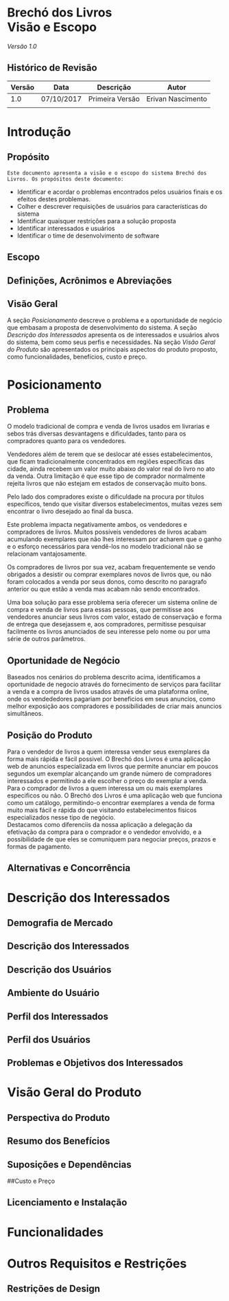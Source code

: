 ﻿**Brechó dos Livros <BR> Visão e Escopo**
===================
*Versão 1.0*



Histórico de Revisão
-------------

| Versão| Data|  Descrição|  Autor|
|---|---|---|---|
| 1.0  |  07/10/2017 |  Primeira Versão | Erivan Nascimento  |
|   |   |   |   |


# **Introdução**
## Propósito
	Este documento apresenta a visão e o escopo do sistema Brechó dos Livros. Os propósitos deste documento: 

 - Identificar e acordar o problemas encontrados pelos usuários finais e
   os efeitos destes problemas.
 - Colher e descrever requisições de usuários para características do sistema
 - Identificar quaisquer restrições para a solução proposta 
 - Identificar interessados e usuários 
 - Identificar o time de desenvolvimento de software

	
## Escopo

## Definições, Acrônimos e Abreviações

## Visão Geral
A seção *Posicionamento* descreve o problema e a oportunidade de negócio que embasam a proposta de desenvolvimento do sistema. A seção *Descrição dos Interessados* apresenta os de interessados e usuários alvos do sistema, bem como seus perfis e necessidades. Na seção *Visão Geral do Produto* são apresentados os principais aspectos do produto proposto, como funcionalidades, benefícios, custo e preço.


# **Posicionamento**
## Problema
O modelo tradicional de compra e venda de livros usados em livrarias e sebos trás diversas desvantagens e dificuldades, tanto para os compradores quanto para os vendedores.

Vendedores além de terem que se deslocar até esses estabelecimentos, que ficam tradicionalmente concentrados em regiões específicas das cidade, ainda recebem um valor muito abaixo do valor real do livro no ato da venda. Outra limitação é que esse tipo de comprador normalmente rejeita livros que não estejam em estados de conservação muito bons.

Pelo lado dos compradores existe o dificuldade na procura por títulos específicos, tendo que visitar diversos estabelecimentos, muitas vezes sem encontrar o livro desejado ao final da busca. 

Este problema impacta negativamente ambos, os vendedores e compradores de livros. Muitos possíveis vendedores de livros acabam acumulando exemplares que não lhes interessam por acharem que o ganho e o esforço necessários para vendê-los no modelo tradicional não se relacionam vantajosamente.

Os compradores de livros por sua vez, acabam frequentemente se vendo obrigados a desistir ou comprar exemplares novos de livros que, ou não foram colocados a venda por seus donos, como descrito no paragrafo anterior ou que estão a venda mas acabam não sendo encontrados.

Uma boa solução para esse problema seria oferecer um sistema online de compra e venda de livros para essas pessoas, que permitisse aos vendedores anunciar seus livros com valor, estado de conservação e forma de entrega que desejassem e, aos compradores, permitisse pesquisar facilmente os livros anunciados de seu interesse pelo nome ou por uma série de outros parâmetros.
## Oportunidade de Negócio
Baseados nos cenários do problema descrito acima, identificamos a oportunidade de negocio através do fornecimento de serviços para facilitar a venda e a compra de livros usados através de uma plataforma online, onde os vendededores pagariam por beneficios em seus anuncios, como melhor exposição aos compradores e possibilidades de criar mais anuncios simultâneos.


## Posição do Produto
Para o vendedor de livros a quem interessa vender seus exemplares da forma mais rápida e fácil possivel. O Brechó dos Livros é uma aplicação web de anuncios especializada em livros que permite anunciar em poucos segundos um exemplar alcançando um grande número de compradores interessados e permitindo a ele escolher o preço do exemplar a venda.  
Para o comprador de livros a quem interessa um ou mais exemplares especificos ou não. O Brechó dos Livros é uma aplicação web que funciona como um catálogo, permitindo-o encontrar exemplares a venda de forma muito mais fácil e rápida do que visitando estabelecimentos fisicos especializados nesse tipo de negócio.  
Destacamos como diferenciis da nossa aplicação a delegação da efetivação da compra para o comprador e o vendedor envolvido, e a possibilidade de que eles se comuniquem para negociar preços, prazos e formas de pagamento.
## Alternativas e Concorrência

# **Descrição dos Interessados**
## Demografia de Mercado
## Descrição dos Interessados
## Descrição dos Usuários
## Ambiente do Usuário
## Perfil dos Interessados
## Perfil dos Usuários
## Problemas e Objetivos dos Interessados

# **Visão Geral do Produto**
## Perspectiva do Produto
## Resumo dos Benefícios
## Suposições e Dependências
##Custo e Preço
## Licenciamento e Instalação

# **Funcionalidades**


# **Outros Requisitos e Restrições**
## Restrições de Design
